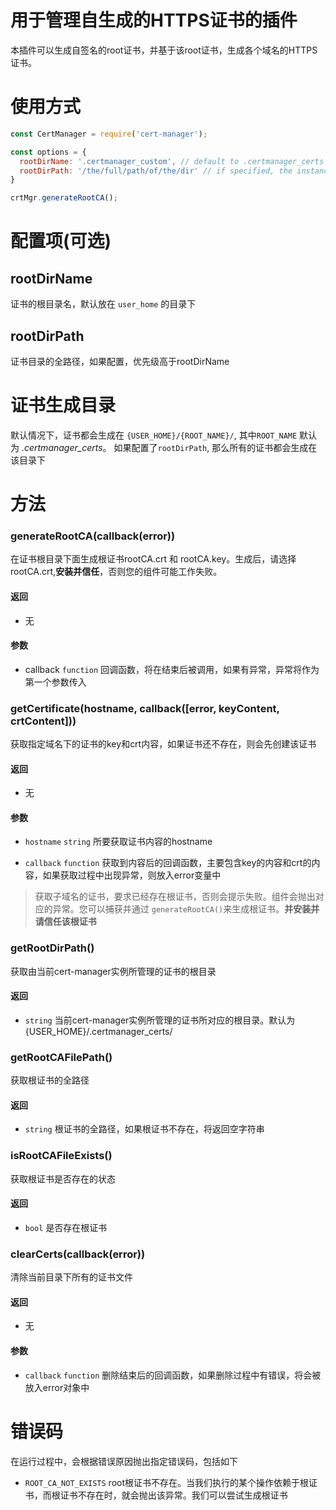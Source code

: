 # 用于管理自生成的HTTPS证书的插件
本插件可以生成自签名的root证书，并基于该root证书，生成各个域名的HTTPS证书。

# 使用方式
```js
const CertManager = require('cert-manager');

const options = {
  rootDirName: '.certmanager_custom', // default to .certmanager_certs
  rootDirPath: '/the/full/path/of/the/dir' // if specified, the instance will take this as root dir
}

crtMgr.generateRootCA();
```
# 配置项(可选)

## rootDirName
证书的根目录名，默认放在 `user_home` 的目录下

## rootDirPath
证书目录的全路径，如果配置，优先级高于rootDirName

# 证书生成目录
默认情况下，证书都会生成在 `{USER_HOME}/{ROOT_NAME}/`,  其中`ROOT_NAME` 默认为 *.certmanager_certs*。
如果配置了`rootDirPath`, 那么所有的证书都会生成在该目录下

# 方法
### generateRootCA(callback(error))
在证书根目录下面生成根证书rootCA.crt 和 rootCA.key。生成后，请选择rootCA.crt,**安装并信任**，否则您的组件可能工作失败。

#### 返回
- 无

#### 参数
- callback `function`
回调函数，将在结束后被调用，如果有异常，异常将作为第一个参数传入

### getCertificate(hostname, callback([error, keyContent, crtContent]))
获取指定域名下的证书的key和crt内容，如果证书还不存在，则会先创建该证书

#### 返回
- 无

#### 参数
- `hostname` `string`
所要获取证书内容的hostname

- `callback` `function`
获取到内容后的回调函数，主要包含key的内容和crt的内容，如果获取过程中出现异常，则放入error变量中
> 获取子域名的证书，要求已经存在根证书，否则会提示失败。组件会抛出对应的异常。您可以捕获并通过 `generateRootCA()`来生成根证书。**并安装并请信任该根证书**

### getRootDirPath()
获取由当前cert-manager实例所管理的证书的根目录

#### 返回
- `string` 当前cert-manager实例所管理的证书所对应的根目录。默认为{USER_HOME}/.certmanager_certs/

### getRootCAFilePath()
获取根证书的全路径

#### 返回
- `string` 根证书的全路径，如果根证书不存在，将返回空字符串

### isRootCAFileExists()
获取根证书是否存在的状态

#### 返回
- `bool` 是否存在根证书

### clearCerts(callback(error))
清除当前目录下所有的证书文件

#### 返回
- 无

#### 参数
- `callback`  `function`
删除结束后的回调函数，如果删除过程中有错误，将会被放入error对象中

# 错误码
在运行过程中，会根据错误原因抛出指定错误码，包括如下

- `ROOT_CA_NOT_EXISTS`
root根证书不存在。当我们执行的某个操作依赖于根证书，而根证书不存在时，就会抛出该异常。我们可以尝试生成根证书